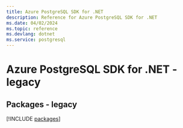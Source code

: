 ```yaml
---
title: Azure PostgreSQL SDK for .NET
description: Reference for Azure PostgreSQL SDK for .NET
ms.date: 04/02/2024
ms.topic: reference
ms.devlang: dotnet
ms.service: postgresql
---
```

# Azure PostgreSQL SDK for .NET - legacy
## Packages - legacy
[!INCLUDE [packages](postgresql-index.md)]